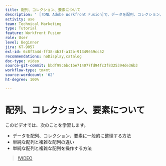 ```yaml
---
title: 配列、コレクション、要素について
description: ' [!DNL Adobe Workfront Fusion]で、データを配列、コレクション、要素に整理する方法と、単純な配列および複雑な配列を操作する方法について説明します。'
activity: use
team: Technical Marketing
type: Tutorial
feature: Workfront Fusion
role: User
level: Beginner
jira: KT-9057
exl-id: 6c8f7a4d-ff38-4b3f-a12b-91349669cc52
recommendations: noDisplay,catalog
doc-type: video
source-git-commit: bbdf99c6bc1be714077fd94fc3f8325394de36b3
workflow-type: tm+mt
source-wordcount: '62'
ht-degree: 100%

---
```


# 配列、コレクション、要素について

このビデオでは、次のことを学習します。

* データを配列、コレクション、要素に一般的に整理する方法
* 単純な配列と複雑な配列の違い
* 単純な配列と複雑な配列を操作する方法

>[!VIDEO](https://video.tv.adobe.com/v/335298/?quality=12&learn=on&enablevpops=1)
